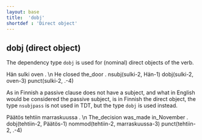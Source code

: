 ```yaml
---
layout: base
title:  'dobj'
shortdef : 'Direct object'
---
```


## dobj (direct object)

The dependency type `dobj` is used for (nominal) direct objects of the verb.


<!-- fname:dobj1.pdf -->
<div class="sd-parse">
Hän sulki oven . \n He closed the_door .
nsubj(sulki-2, Hän-1)
dobj(sulki-2, oven-3)
punct(sulki-2, .-4)
</div>


As in Finnish a passive clause does not have a subject, and what in English would be considered the passive subject, is in Finnish the direct object, the type `nsubjpass` is not used in TDT, but the type `dobj` is used instead.


<!-- fname:dobj2.pdf -->
<div class="sd-parse">
Päätös tehtiin marraskuussa . \n The_decision was_made in_November .
dobj(tehtiin-2, Päätös-1)
nommod(tehtiin-2, marraskuussa-3)
punct(tehtiin-2, .-4)
</div>


<!-- Fine distinctions in special cases of subjects, objects and object-cased amount adverbials are discussed in Section [subj-obj](#sec-subj-obj).-->

